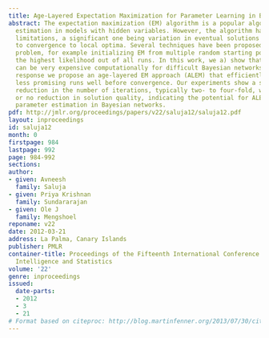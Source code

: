 ```yaml
---
title: Age-Layered Expectation Maximization for Parameter Learning in Bayesian Networks
abstract: The expectation maximization (EM) algorithm is a popular algorithm for parameter
  estimation in models with hidden variables. However, the algorithm has several non-trivial
  limitations, a significant one being variation in eventual solutions found, due
  to convergence to local optima. Several techniques have been proposed to allay this
  problem, for example initializing EM from multiple random starting points and selecting
  the highest likelihood out of all runs. In this work, we a) show that this method
  can be very expensive computationally for difficult Bayesian networks, and b) in
  response we propose an age-layered EM approach (ALEM) that efficiently discards
  less promising runs well before convergence. Our experiments show a significant
  reduction in the number of iterations, typically two- to four-fold, with minimal
  or no reduction in solution quality, indicating the potential for ALEM to streamline
  parameter estimation in Bayesian networks.
pdf: http://jmlr.org/proceedings/papers/v22/saluja12/saluja12.pdf
layout: inproceedings
id: saluja12
month: 0
firstpage: 984
lastpage: 992
page: 984-992
sections: 
author:
- given: Avneesh
  family: Saluja
- given: Priya Krishnan
  family: Sundararajan
- given: Ole J
  family: Mengshoel
reponame: v22
date: 2012-03-21
address: La Palma, Canary Islands
publisher: PMLR
container-title: Proceedings of the Fifteenth International Conference on Artificial
  Intelligence and Statistics
volume: '22'
genre: inproceedings
issued:
  date-parts:
  - 2012
  - 3
  - 21
# Format based on citeproc: http://blog.martinfenner.org/2013/07/30/citeproc-yaml-for-bibliographies/
---
```

